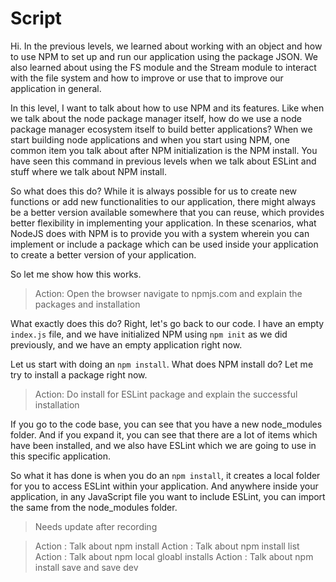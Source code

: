 # Script

Hi. In the previous levels, we learned about working with an object and how to use NPM to set up and run our application using the package JSON.    We also learned about using the FS module and the Stream module to interact with the file system and how to improve or use that to improve our application in general.

In this level, I want to talk about how to use NPM and its features. Like when we talk about the node package manager itself, how do we use a node package manager  ecosystem itself to build better applications? When we start building node applications and when you start using NPM, one common item you talk about after NPM  initialization is the NPM install.    You have seen this command in previous levels when we talk about ESLint and stuff where we talk about NPM install. 

So what does this do? While it is always possible for us to create new functions or add new functionalities to our application, there might always be a better version available somewhere that you can reuse, which provides better flexibility in implementing your application.  In these scenarios, what NodeJS does with NPM is to provide you with a system wherein you can implement or include a package which can be used inside your       application to create a better version of your application. 

So let me show how this works.   

> Action: Open the browser navigate to npmjs.com and explain the packages and installation

What exactly does this do? Right, let's go back to our code. I have an empty `index.js` file, and we have initialized NPM using `npm init` as we did previously, and we have an empty application right now.  

Let us start with doing an `npm install`.  What does NPM install do? Let me try to install a package right now.   

> Action: Do install for ESLint package and explain the successful installation

If you go to the code base, you can see that you have a new node_modules folder. And if you expand it, you can see that there are a lot of items which have been installed, and we also have ESLint which we are going to use in this specific application.   

So what it has done is when you do an `npm install`, it creates a local folder for you to access   ESLint within your application.   And anywhere inside your application, in any JavaScript file you want to include ESLint, you can import the same from the  node_modules folder.     


> Needs update after recording

> Action : Talk about npm install
> Action : Talk about npm install list
> Action : Talk about npm local gloabl installs
> Action : Talk about npm install save and save dev


